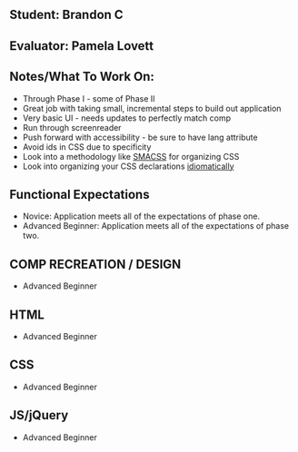 ## Student: Brandon C
## Evaluator: Pamela Lovett
## Notes/What To Work On:

- Through Phase I - some of Phase II
- Great job with taking small, incremental steps to build out application
- Very basic UI - needs updates to perfectly match comp
- Run through screenreader
- Push forward with accessibility - be sure to have lang attribute
- Avoid ids in CSS due to specificity
- Look into a methodology like [SMACSS](https://smacss.com/book/categorizing) for organizing CSS
- Look into organizing your CSS declarations [idiomatically](https://github.com/necolas/idiomatic-css)

## Functional Expectations

* Novice: Application meets all of the expectations of phase one.  
* Advanced Beginner: Application meets all of the expectations of phase two.   

## COMP RECREATION / DESIGN

* Advanced Beginner  

## HTML

* Advanced Beginner  

## CSS

* Advanced Beginner  

## JS/jQuery
  
* Advanced Beginner  